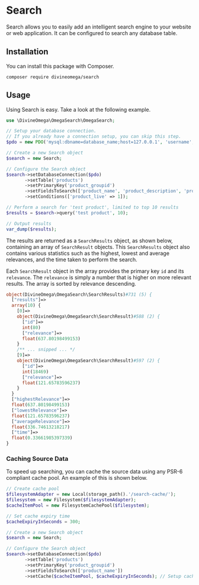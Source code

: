 # Search

Search allows you to easily add an intelligent search engine to your website or web application. 
It can be configured to search any database table.

## Installation

You can install this package with Composer.

```
composer require divineomega/search
```

## Usage

Using Search is easy. Take a look at the following example.

```php
use \DivineOmega\OmegaSearch\OmegaSearch;

// Setup your database connection. 
// If you already have a connection setup, you can skip this step.
$pdo = new PDO('mysql:dbname=database_name;host=127.0.0.1', 'username', 'password');

// Create a new Search object
$search = new Search;

// Configure the Search object
$search->setDatabaseConnection($pdo)
       ->setTable('products')
       ->setPrimaryKey('product_groupid')
       ->setFieldsToSearch(['product_name', 'product_description', 'product_seokeywords'])
       ->setConditions(['product_live' => 1]);

// Perform a search for 'test product', limited to top 10 results
$results = $search->query('test product', 10);

// Output results
var_dump($results);
```

The results are returned as a `SearchResults` object, as shown below, containing an array of `SearchResult` objects.
This `SearchResults` object also contains various statistics such as the highest, lowest and average relevances,
and the time taken to perform the search.

Each `SearchResult` object in the array provides the primary key `id` and its `relevance`. The `relevance` is 
simply a number that is higher on more relevant results. The array is sorted by relevance descending.

```php
object(DivineOmega\OmegaSearch\SearchResults)#731 (5) {
  ["results"]=>
  array(10) {
    [0]=>
    object(DivineOmega\OmegaSearch\SearchResult)#588 (2) {
      ["id"]=>
      int(80)
      ["relevance"]=>
      float(637.80198499153)
    }
    /** ... snipped ... */
    [9]=>
    object(DivineOmega\OmegaSearch\SearchResult)#597 (2) {
      ["id"]=>
      int(18469)
      ["relevance"]=>
      float(121.65783596237)
    }
  }
  ["highestRelevance"]=>
  float(637.80198499153)
  ["lowestRelevance"]=>
  float(121.65783596237)
  ["averageRelevance"]=>
  float(336.74613218217)
  ["time"]=>
  float(0.33661985397339)
}
```

### Caching Source Data

To speed up searching, you can cache the source data using any PSR-6 compliant cache pool. An example of this is shown below.

```php
// Create cache pool
$filesystemAdapter = new Local(storage_path().'/search-cache/');
$filesystem = new Filesystem($filesystemAdapter);
$cacheItemPool = new FilesystemCachePool($filesystem);

// Set cache expiry time
$cacheExpiryInSeconds = 300;

// Create a new Search object
$search = new Search;

// Configure the Search object
$search->setDatabaseConnection($pdo)
       ->setTable('products')
       ->setPrimaryKey('product_groupid')
       ->setFieldsToSearch(['product_name'])
       ->setCache($cacheItemPool, $cacheExpiryInSeconds); // Setup cache
```
